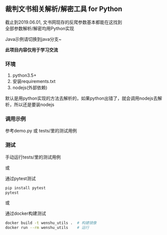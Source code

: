 ## 裁判文书相关解析/解密工具 for Python
截止到2019.06.01, 文书网现存的反爬参数基本都能在这找到  
全部参数解析/解密均用Python实现

Java示例请切换到java分支~

**此项目内容仅用于学习交流**

### 环境
1. python3.5+
2. 安装requirements.txt
3. nodejs(外部依赖)

默认是用python实现的方法去解析的，如果python出错了，就会调用nodejs去解析，所以还是要装nodejs

### 调用示例
参考demo.py 或 tests/里的测试用例 

### 测试
手动运行tests/里的测试用例

或

通过pytest测试
```bash
pip install pytest
pytest
```

或

通过docker构建测试
```bash
docker build -t wenshu_utils .  # 构建镜像
docker run --rm wenshu_utils    # 运行
```
